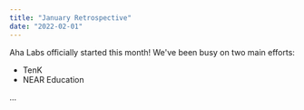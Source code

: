 ```yaml
---
title: "January Retrospective"
date: "2022-02-01"
---
```


Aha Labs officially started this month! We've been busy on two main efforts:

- TenK
- NEAR Education

...
